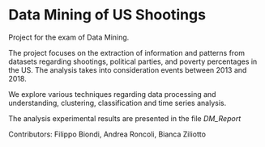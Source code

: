 # Data Mining of US Shootings

Project for the exam of Data Mining.

The project focuses on the extraction of information and patterns from datasets regarding shootings, political parties, and poverty percentages in the US. The analysis takes into consideration events between 2013 and 2018.

We explore various techniques regarding data processing and understanding, clustering, classification and time series analysis.

The analysis experimental results are presented in the file <i>DM_Report</i>

Contributors: Filippo Biondi, Andrea Roncoli, Bianca Ziliotto